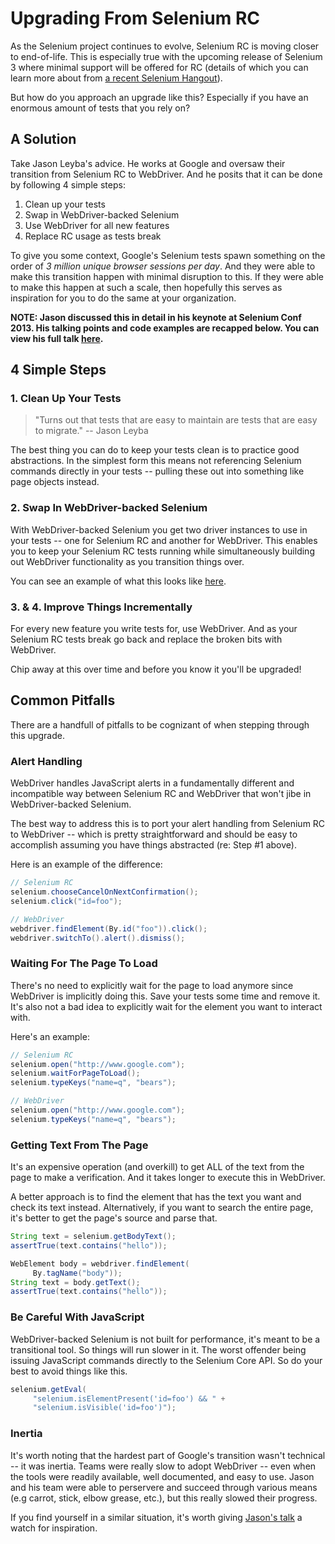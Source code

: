 # Upgrading From Selenium RC

As the Selenium project continues to evolve, Selenium RC is moving closer to end-of-life. This is especially true with the upcoming release of Selenium 3 where minimal support will be offered for RC (details of which you can learn more about from [a recent Selenium Hangout](http://seleniumhq.wordpress.com/2013/10/09/selenium-hangout-2-recap/)).

But how do you approach an upgrade like this? Especially if you have an enormous amount of tests that you rely on?

## A Solution

Take Jason Leyba's advice. He works at Google and oversaw their transition from Selenium RC to WebDriver. And he posits that it can be done by following 4 simple steps:  

1. Clean up your tests  
2. Swap in WebDriver-backed Selenium  
3. Use WebDriver for all new features  
4. Replace RC usage as tests break  

To give you some context, Google's Selenium tests spawn something on the order of _3 million unique browser sessions per day_. And they were able to make this transition happen with minimal disruption to this. If they were able to make this happen at such a scale, then hopefully this serves as inspiration for you to do the same at your organization.

__NOTE: Jason discussed this in detail in his keynote at Selenium Conf 2013. His talking points and code examples are recapped below. You can view his full talk [here](http://www.youtube.com/watch?v=cSLmfegT36A).__

## 4 Simple Steps

### 1. Clean Up Your Tests

> "Turns out that tests that are easy to maintain are tests that are easy to migrate." -- Jason Leyba

The best thing you can do to keep your tests clean is to practice good abstractions. In the simplest form this means not referencing Selenium commands directly in your tests -- pulling these out into something like page objects instead.

### 2. Swap In WebDriver-backed Selenium

With WebDriver-backed Selenium you get two driver instances to use in your tests -- one for Selenium RC and another for WebDriver. This enables you to keep your Selenium RC tests running while simultaneously building out WebDriver functionality as you transition things over.

You can see an example of what this looks like [here](https://code.google.com/p/selenium/wiki/RubyBindings#-backed_Selenium).

### 3. & 4. Improve Things Incrementally

For every new feature you write tests for, use WebDriver. And as your Selenium RC tests break go back and replace the broken bits with WebDriver.

Chip away at this over time and before you know it you'll be upgraded!

## Common Pitfalls

There are a handfull of pitfalls to be cognizant of when stepping through this upgrade.

### Alert Handling

WebDriver handles JavaScript alerts in a fundamentally different and incompatible way between Selenium RC and WebDriver that won't jibe in WebDriver-backed Selenium.

The best way to address this is to port your alert handling from Selenium RC to WebDriver -- which is pretty straightforward and should be easy to accomplish assuming you have things abstracted (re: Step #1 above).

Here is an example of the difference:

```java
// Selenium RC
selenium.chooseCancelOnNextConfirmation();
selenium.click("id=foo");

// WebDriver
webdriver.findElement(By.id("foo")).click();
webdriver.switchTo().alert().dismiss();
```

### Waiting For The Page To Load

There's no need to explicitly wait for the page to load anymore since WebDriver is implicitly doing this. Save your tests some time and remove it. It's also not a bad idea to explicitly wait for the element you want to interact with.

Here's an example:

```java
// Selenium RC
selenium.open("http://www.google.com");
selenium.waitForPageToLoad();
selenium.typeKeys("name=q", "bears");

// WebDriver
selenium.open("http://www.google.com");
selenium.typeKeys("name=q", "bears");
```

### Getting Text From The Page

It's an expensive operation (and overkill) to get ALL of the text from the page to make a verification. And it takes longer to execute this in WebDriver.

A better approach is to find the element that has the text you want and check its text instead. Alternatively, if you want to search the entire page, it's better to get the page's source and parse that.

```java
String text = selenium.getBodyText();
assertTrue(text.contains("hello"));

WebElement body = webdriver.findElement(
     By.tagName("body"));
String text = body.getText();
assertTrue(text.contains("hello"));
```

### Be Careful With JavaScript

WebDriver-backed Selenium is not built for performance, it's meant to be a transitional tool. So things will run slower in it. The worst offender being issuing JavaScript commands directly to the Selenium Core API. So do your best to avoid things like this.

```java
selenium.getEval(
     "selenium.isElementPresent('id=foo') && " +
     "selenium.isVisible('id=foo')");
```

### Inertia

It's worth noting that the hardest part of Google's transition wasn't technical -- it was inertia. Teams were really slow to adopt WebDriver -- even when the tools were readily available, well documented, and easy to use. Jason and his team were able to perservere and succeed through various means (e.g carrot, stick, elbow grease, etc.), but this really slowed their progress.

If you find yourself in a similar situation, it's worth giving [Jason's talk](http://www.youtube.com/watch?v=cSLmfegT36A) a watch for inspiration.

